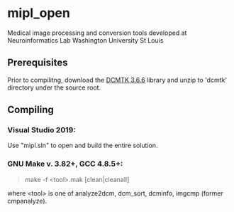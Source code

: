 # mipl_open
Medical image processing and conversion tools developed at Neuroinformatics Lab Washington University St Louis

## Prerequisites
Prior to compilitng, download the <a href="https://dicom.offis.de">DCMTK 3.6.6</a> library and unzip to 'dcmtk' directory under the source root.

## Compiling
### Visual Studio 2019:
Use "mipl.sln" to open and build the entire solution.

### GNU Make v. 3.82+, GCC 4.8.5+:
>make -f \<tool\>.mak [clean|cleanall]<br>
  
where \<tool\> is one of analyze2dcm, dcm_sort, dcminfo, imgcmp (former cmpanalyze).<br>

